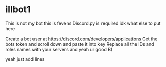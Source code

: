 # illbot1
This is not my bot this is fevens
Discord.py is required 
idk what else to put here




Create a bot user at https://discord.com/developers/applications
Get the bots token and scroll down and paste it into key
Replace all the IDs and roles names with your servers 
and yeah ur good B)

















yeah just add lines

